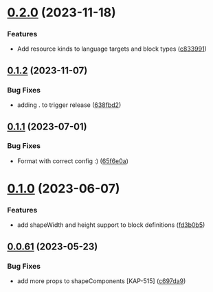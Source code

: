 # [0.2.0](https://github.com/kapetacom/ui-web-types/compare/v0.1.2...v0.2.0) (2023-11-18)


### Features

* Add resource kinds to language targets and block types ([c833991](https://github.com/kapetacom/ui-web-types/commit/c8339911c801724ef9a5ecd36c0b6a27e54faed2))

## [0.1.2](https://github.com/kapetacom/ui-web-types/compare/v0.1.1...v0.1.2) (2023-11-07)


### Bug Fixes

* adding . to trigger release ([638fbd2](https://github.com/kapetacom/ui-web-types/commit/638fbd2a4e12fa1e6a76c5f526ca19ccac006a2f))

## [0.1.1](https://github.com/kapetacom/ui-web-types/compare/v0.1.0...v0.1.1) (2023-07-01)


### Bug Fixes

* Format with correct config :) ([65f6e0a](https://github.com/kapetacom/ui-web-types/commit/65f6e0aedd5cf5fd8d453c7f127480e5bb95a011))

# [0.1.0](https://github.com/kapetacom/ui-web-types/compare/v0.0.61...v0.1.0) (2023-06-07)


### Features

* add shapeWidth and height support to block definitions ([fd3b0b5](https://github.com/kapetacom/ui-web-types/commit/fd3b0b54265f27fe7ce238d6b22a55dab119383e))

## [0.0.61](https://github.com/kapetacom/ui-web-types/compare/v0.0.60...v0.0.61) (2023-05-23)


### Bug Fixes

* add more props to shapeComponents [KAP-515] ([c697da9](https://github.com/kapetacom/ui-web-types/commit/c697da9bbe6aac870d659cd8f114f5e18180a2cc))
